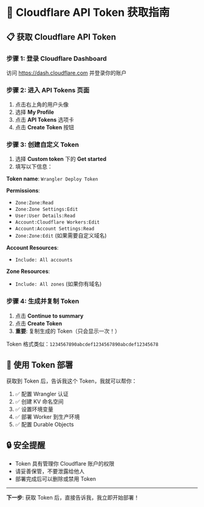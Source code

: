 # 🔑 Cloudflare API Token 获取指南

## 📋 获取 Cloudflare API Token

### 步骤 1: 登录 Cloudflare Dashboard
访问 https://dash.cloudflare.com 并登录你的账户

### 步骤 2: 进入 API Tokens 页面
1. 点击右上角的用户头像
2. 选择 **My Profile**
3. 点击 **API Tokens** 选项卡
4. 点击 **Create Token** 按钮

### 步骤 3: 创建自定义 Token
1. 选择 **Custom token** 下的 **Get started**
2. 填写以下信息：

**Token name**: `Wrangler Deploy Token`

**Permissions**:
- `Zone:Zone:Read`
- `Zone:Zone Settings:Edit` 
- `User:User Details:Read`
- `Account:Cloudflare Workers:Edit`
- `Account:Account Settings:Read`
- `Zone:Zone:Edit` (如果需要自定义域名)

**Account Resources**:
- `Include: All accounts`

**Zone Resources**:
- `Include: All zones` (如果你有域名)

### 步骤 4: 生成并复制 Token
1. 点击 **Continue to summary**
2. 点击 **Create Token**
3. **重要**: 复制生成的 Token（只会显示一次！）

Token 格式类似：`1234567890abcdef1234567890abcdef12345678`

## 🚀 使用 Token 部署

获取到 Token 后，告诉我这个 Token，我就可以帮你：

1. ✅ 配置 Wrangler 认证
2. ✅ 创建 KV 命名空间
3. ✅ 设置环境变量
4. ✅ 部署 Worker 到生产环境
5. ✅ 配置 Durable Objects

## 🔒 安全提醒

- Token 具有管理你 Cloudflare 账户的权限
- 请妥善保管，不要泄露给他人
- 部署完成后可以删除或禁用 Token

---

**下一步**: 获取 Token 后，直接告诉我，我立即开始部署！